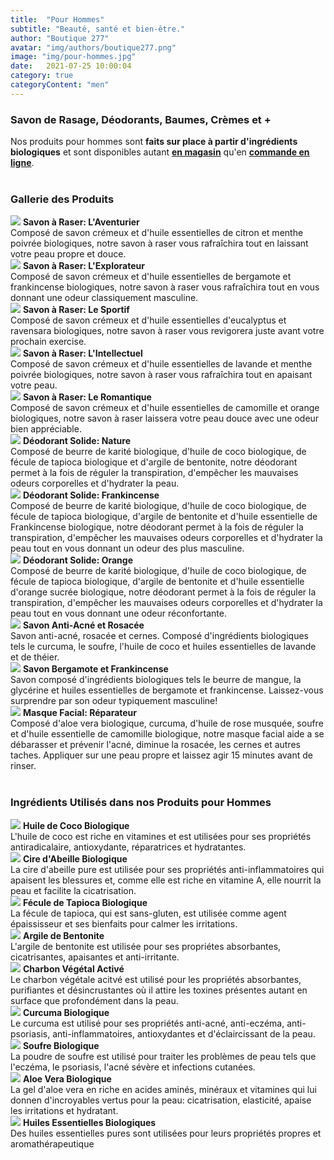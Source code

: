 ```yaml
---
title:  "Pour Hommes"
subtitle: "Beauté, santé et bien-être."
author: "Boutique 277"
avatar: "img/authors/boutique277.png"
image: "img/pour-hommes.jpg"
date:   2021-07-25 10:00:04
category: true
categoryContent: "men"
---
```


### Savon de Rasage, Déodorants, Baumes, Crèmes et +
Nos produits pour hommes sont <strong>faits sur place à partir d'ingrédients biologiques</strong> et sont disponibles autant <strong><a href="/boutique.html#directions"><i class="fa fa-home fa-1x"></i> <u>en magasin</u></a></strong> qu'en <strong><a href="http://enligne.boutique277.com"><i class="fa fa-shopping-cart fa-1x"></i> <u>commande en ligne</u></a></strong>.
<br /><br />

### Gallerie des Produits
<img class="post-image-product" src="/img/products/shavingsoaps/laventurier.jpg">
<strong>Savon à Raser: L'Aventurier</strong><br />
Composé de savon crémeux et d'huile essentielles de citron et menthe poivrée biologiques, notre savon à raser vous rafraîchira tout en laissant votre peau propre et douce.
<div class="post-image-clear"></div>

<img class="post-image-product" src="/img/products/shavingsoaps/lexplorateur.jpg">
<strong>Savon à Raser: L'Explorateur</strong><br />
Composé de savon crémeux et d'huile essentielles de bergamote et frankincense biologiques, notre savon à raser vous rafraîchira tout en vous donnant une odeur classiquement masculine.
<div class="post-image-clear"></div>

<img class="post-image-product" src="/img/products/shavingsoaps/lesportif.jpg">
<strong>Savon à Raser: Le Sportif</strong><br />
Composé de savon crémeux et d'huile essentielles d'eucalyptus et ravensara biologiques, notre savon à raser vous revigorera juste avant votre prochain exercise.
<div class="post-image-clear"></div>

<img class="post-image-product" src="/img/products/shavingsoaps/lintellectuel.jpg">
<strong>Savon à Raser: L'Intellectuel</strong><br />
Composé de savon crémeux et d'huile essentielles de lavande et menthe poivrée biologiques, notre savon à raser vous rafraîchira tout en apaisant votre peau.
<div class="post-image-clear"></div>

<img class="post-image-product" src="/img/products/shavingsoaps/leromantique.jpg">
<strong>Savon à Raser: Le Romantique</strong><br />
Composé de savon crémeux et d'huile essentielles de camomille et orange biologiques, notre savon à raser laissera votre peau douce avec une odeur bien appréciable.
<div class="post-image-clear"></div>

<img class="post-image-product" src="/img/products/deodorants/naturel.jpg">
<strong>Déodorant Solide: Nature</strong><br />
Composé de beurre de karité biologique, d'huile de coco biologique, de fécule de tapioca biologique et d'argile de bentonite, notre déodorant permet à la fois de réguler la transpiration, d'empêcher les mauvaises odeurs corporelles et d'hydrater la peau.
<div class="post-image-clear"></div>

<img class="post-image-product" src="/img/products/deodorants/frankincense.jpg">
<strong>Déodorant Solide: Frankincense</strong><br />
Composé de beurre de karité biologique, d'huile de coco biologique, de fécule de tapioca biologique, d'argile de bentonite et d'huile essentielle de Frankincense biologique, notre déodorant permet à la fois de réguler la transpiration, d'empêcher les mauvaises odeurs corporelles et d'hydrater la peau tout en vous donnant un odeur des plus masculine.
<div class="post-image-clear"></div>

<img class="post-image-product" src="/img/products/deodorants/orange.jpg">
<strong>Déodorant Solide: Orange</strong><br />
Composé de beurre de karité biologique, d'huile de coco biologique, de fécule de tapioca biologique, d'argile de bentonite et d'huile essentielle d'orange sucrée biologique, notre déodorant permet à la fois de réguler la transpiration, d'empêcher les mauvaises odeurs corporelles et d'hydrater la peau tout en vous donnant une odeur réconfortante.
<div class="post-image-clear"></div>

<img class="post-image-product" src="/img/products/soaps/soap-acne-slice.jpg">
<strong>Savon Anti-Acné et Rosacée</strong><br />
Savon anti-acné, rosacée et cernes. Composé d'ingrédients biologiques tels le curcuma, le soufre, l'huile de coco et huiles essentielles de lavande et de théier.
<div class="post-image-clear"></div>

<img class="post-image-product" src="/img/products/soaps/soap-mango-glycerine-bergamot-frankincense.jpg">
<strong>Savon Bergamote et Frankincense</strong><br />
Savon composé d'ingrédients biologiques tels le beurre de mangue, la glycérine et huiles essentielles de bergamote et frankincense. Laissez-vous surprendre par son odeur typiquement masculine!
<div class="post-image-clear"></div>

<img class="post-image-product" src="/img/products/masks/reparateur.jpg">
<strong>Masque Facial: Réparateur</strong><br />
Composé d'aloe vera biologique, curcuma, d'huile de rose musquée, soufre et d'huile essentielle de camomille biologique, notre masque facial aide a se débarasser et prévenir l'acné, diminue la rosacée, les cernes et autres taches. Appliquer sur une peau propre et laissez agir 15 minutes avant de rinser.
<div class="post-image-clear"></div>
<br />

### Ingrédients Utilisés dans nos Produits pour Hommes
<img class="post-image" src="/img/ingredients/cocooil.jpg">
<strong>Huile de Coco Biologique</strong><br />
L'huile de coco est riche en vitamines et est utilisées pour ses propriétés antiradicalaire, antioxydante, réparatrices et hydratantes.
<div class="post-image-clear"></div>

<img class="post-image" src="/img/ingredients/beeswax.jpg">
<strong>Cire d'Abeille Biologique</strong><br />
La cire d'abeille pure est utilisée pour ses propriétés anti-inflammatoires qui apaisent les blessures et, comme elle est riche en vitamine A, elle nourrit la peau et facilite la cicatrisation.
<div class="post-image-clear"></div>

<img class="post-image" src="/img/ingredients/tapiocastarch.jpg">
<strong>Fécule de Tapioca Biologique</strong><br />
La fécule de tapioca, qui est sans-gluten, est utilisée comme agent épaississeur et ses bienfaits pour calmer les irritations.
<div class="post-image-clear"></div>

<img class="post-image" src="/img/ingredients/bentoniteclay.jpg">
<strong>Argile de Bentonite</strong><br />
L'argile de bentonite est utilisée pour ses propriétes absorbantes, cicatrisantes, apaisantes et anti-irritante.
<div class="post-image-clear"></div>

<img class="post-image" src="/img/ingredients/activatedcharcoal.jpg">
<strong>Charbon Végétal Activé</strong><br />
Le charbon végétale acitvé est utilisé pour les propriétés absorbantes, purifiantes et désincrustantes où il attire les toxines présentes autant en surface que profondément dans la peau.
<div class="post-image-clear"></div>

<img class="post-image" src="/img/ingredients/turmeric.jpg">
<strong>Curcuma Biologique</strong><br />
Le curcuma est utilisé pour ses propriétés anti-acné, anti-eczéma, anti-psoriasis, anti-inflammatoires, antioxydantes et d'éclaircissant de la peau.
<div class="post-image-clear"></div>

<img class="post-image" src="/img/ingredients/sulfurpowder.jpg">
<strong>Soufre Biologique</strong><br />
La poudre de soufre est utilisé pour traiter les problèmes de peau tels que l'eczéma, le psoriasis, l'acné sévère et infections cutanées.
<div class="post-image-clear"></div>

<img class="post-image" src="/img/ingredients/aloevera.jpg">
<strong>Aloe Vera Biologique</strong><br />
La gel d'aloe vera en riche en acides aminés, minéraux et vitamines qui lui donnen d'incroyables vertus pour la peau: cicatrisation, elasticité, apaise les irritations et hydratant.
<div class="post-image-clear"></div>

<img class="post-image" src="/img/ingredients/essentialoils.jpg">
<strong>Huiles Essentielles Biologiques</strong><br />
Des huiles essentielles pures sont utilisées pour leurs propriétés propres et aromathérapeutique
<div class="post-image-clear"></div>
